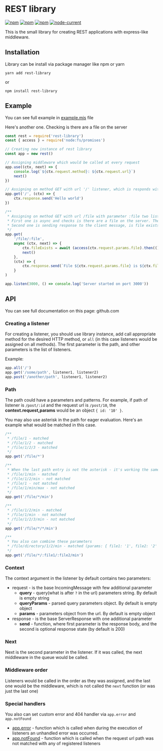 # REST library

[![npm](https://img.shields.io/npm/dt/rest-library.svg)](https://www.npmjs.com/package/rest-library) [![npm](https://img.shields.io/npm/v/rest-library.svg)](https://www.npmjs.com/package/rest-library)
[![npm](https://img.shields.io/bundlephobia/min/rest-library)](https://bundlephobia.com/result?p=rest-library) [![node-current](https://img.shields.io/node/v/rest-library)](https://www.npmjs.com/package/rest-library)


This is the small library for creating REST applications with express-like middleware.

## Installation

Library can be install via package manager like npm or yarn
```shell
yarn add rest-library
```
or
```shell
npm install rest-library
```

## Example

You can see full example in [example.mjs](https://github.com/PunGy/rest-library/blob/main/example.mjs) file

Here's another one. Checking is there are a file on the server

```js
const rest = require('rest-library')
const { access } = require('node:fs/promises')

// Creating new instance of rest library
const app = new rest()

// Assigning middleware which would be called at every request
app.use((ctx, next) => { 
    console.log(`${ctx.request.method}: ${ctx.request.url}`)
    next()
})

// Assigning on method GET with url '/' listener, which is responds with hello world message
app.get('/', (ctx) => {
    ctx.response.send('Hello world')
})

/**
 * Assigning on method GET with url /file with parameter :file two listeners
 * First one is async and checks is there are a file on the server. Then writes it in the context
 * Second one is sending response to the client message, is file exists or not, depends on parameter from the context
 */
app.get(
    '/file/:file', 
    async (ctx, next) => {
        ctx.fileExists = await (access(ctx.request.params.file).then(() => true).catch(() => false))
        next()
    },
    (ctx) => {
        ctx.response.send(`File ${ctx.request.params.file} is ${ctx.fileExists ? 'exists' : 'not exists'} on the server`)
    }
)

app.listen(3000, () => console.log('Server started on port 3000'))
```

## API

You can see full documentation on this page: github.com

### Creating a listener

For creating a listener, you should use library instance, add call appropriate method for the desired HTTP method, or `all` (in this case listeners would be assigned on all methods). The first parameter is the path, and other parameters is the list of listeners.

Example:

```js
app.all('/')
app.get('/some/path', listener1, listener2)
app.post('/another/path', listener1, listener2)
```

### Path

The path could have a parameters and patterns. For example, if path of listener is `/post/:id` and the request url is `/post/10`, the **context.request,params** would be an object `{ id: '10' }`.

You may also use asterisk in the path for eager evaluation. Here's an example what would be matched in this case.

```js
/**
 * /file/1 - matched
 * /file/1/2 - matched
 * /file/1/2/3 - matched
 */
app.get('/file/*')

/**
 * When the last path entry is not the asterisk - it's working the same as with parameters, but skipping writing into request.params
 * /file/1/min - matched
 * /file/1/2/min - not matched
 * /file/1 - not matched
 * /file/1/min/max - not matched
 */
app.get('/file/*/min')

/**
 * /file/1/2/min - matched
 * /file/1/min - not matched
 * /file/1/2/3/min - not matched
 */
app.get('/file/*/*/min')

/**
 * You also can combine these parameters
 * /file/directory/1/2/min - matched (params: { file1: '1', file2: '2' })
 */
app.get('/file/*/:file1/:file2/min')
```

### Context

The context argument in the listener by default contains two parameters:

* request - is the base IncomingMessage with few   additional parameter
  * **query** - query(what is after `?` in the url) parameters string. By default is empty string
  * **queryParams** - parsed query parameters object. By default is empty object
  * **params** - parameters object from the url. By default is empty object
* response - is the base ServerResponse with one additional parameter
  * **send** - function, where first parameter is the response body, and the second is optional response state (by default is 200)

### Next

Next is the second parameter in the listener. If it was called, the next middleware in the queue would be called.

### Middleware order

Listeners would be called in the order as they was assigned, and the last one would be the middleware, which is not called the `next` function (or was just the last one)

### Special handlers

You also can set custom error and 404 handler via `app.error` and `app.notFound`

* [app.error]() - function which is called when during the execution of listeners an unhandled error was occurred.
* [app.notFound]() - function which is called when the request url path was not matched with any of registered listeners
